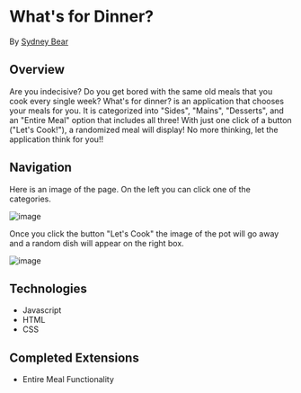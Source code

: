 # What's for Dinner?
By [Sydney Bear](https://github.com/sydnerd)
## Overview

Are you indecisive? Do you get bored with the same old meals that you cook every single week? What's for dinner? is an application that chooses your meals for you. It is categorized into "Sides", "Mains", "Desserts", and an "Entire Meal" option that includes all three! With just one click of a button ("Let's Cook!"), a randomized meal will display! No more thinking, let the application think for you!!

## Navigation
Here is an image of the page. On the left you can click one of the categories.

![image](Docs/Page1.png)

Once you click the button "Let's Cook" the image of the pot will go away and a random dish will appear on the right box.

![image](Docs/ButtonClicked1.png)

## Technologies
- Javascript
- HTML
- CSS

## Completed Extensions
- Entire Meal Functionality
